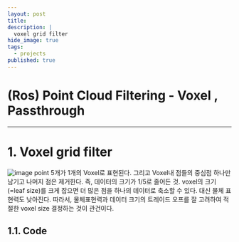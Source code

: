 ```yaml
---
layout: post
title: 
description: |
  voxel grid filter
hide_image: true
tags:
  - projects
published: true
---
```


# (Ros) Point Cloud Filtering - Voxel , Passthrough
* * *

# 1. Voxel grid filter
![image](https://user-images.githubusercontent.com/69246778/170190024-9935ab51-95a7-4286-96ed-8d5f977fabe2.png)
point 5개가 1개의 Voxel로 표현된다. 그리고 Voxel내 점들의 중심점 하나만 남기고 나머지 점은 제거한다. 즉, 데이터의 크기가 1/5로 줄어든 것. 
voxel의 크기(=leaf size)를 크게 잡으면 더 많은 점을 하나의 데이터로 축소할 수 있다. 대신 물체 표현력도 낮아진다. 
따라서, 물체표현력과 데이터 크기의 트레이드 오프를 잘 고려하여 적절한 voxel size 결정하는 것이 관건이다.

## 1.1. Code
